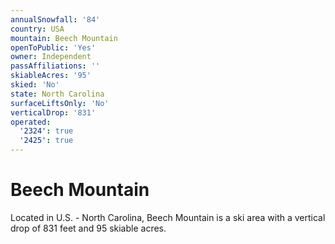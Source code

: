 ```yaml
---
annualSnowfall: '84'
country: USA
mountain: Beech Mountain
openToPublic: 'Yes'
owner: Independent
passAffiliations: ''
skiableAcres: '95'
skied: 'No'
state: North Carolina
surfaceLiftsOnly: 'No'
verticalDrop: '831'
operated:
  '2324': true
  '2425': true
---
```



# Beech Mountain

Located in U.S. - North Carolina, Beech Mountain is a ski area with a vertical drop of 831 feet and 95 skiable acres.
